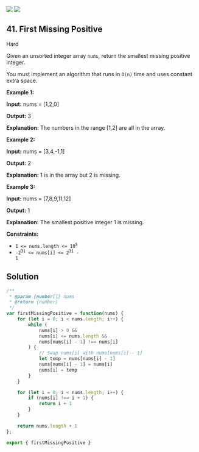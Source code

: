 [![](https://img.shields.io/github/stars/javadev/LeetCode-in-All?label=Stars&style=flat-square)](https://github.com/javadev/LeetCode-in-All)
[![](https://img.shields.io/github/forks/javadev/LeetCode-in-All?label=Fork%20me%20on%20GitHub%20&style=flat-square)](https://github.com/javadev/LeetCode-in-All/fork)

## 41\. First Missing Positive

Hard

Given an unsorted integer array `nums`, return the smallest missing positive integer.

You must implement an algorithm that runs in `O(n)` time and uses constant extra space.

**Example 1:**

**Input:** nums = [1,2,0]

**Output:** 3

**Explanation:** The numbers in the range [1,2] are all in the array.

**Example 2:**

**Input:** nums = [3,4,-1,1]

**Output:** 2

**Explanation:** 1 is in the array but 2 is missing.

**Example 3:**

**Input:** nums = [7,8,9,11,12]

**Output:** 1

**Explanation:** The smallest positive integer 1 is missing.

**Constraints:**

*   <code>1 <= nums.length <= 10<sup>5</sup></code>
*   <code>-2<sup>31</sup> <= nums[i] <= 2<sup>31</sup> - 1</code>

## Solution

```javascript
/**
 * @param {number[]} nums
 * @return {number}
 */
var firstMissingPositive = function(nums) {
    for (let i = 0; i < nums.length; i++) {
        while (
            nums[i] > 0 &&
            nums[i] <= nums.length &&
            nums[nums[i] - 1] !== nums[i]
        ) {
            // Swap nums[i] with nums[nums[i] - 1]
            let temp = nums[nums[i] - 1]
            nums[nums[i] - 1] = nums[i]
            nums[i] = temp
        }
    }

    for (let i = 0; i < nums.length; i++) {
        if (nums[i] !== i + 1) {
            return i + 1
        }
    }

    return nums.length + 1
};

export { firstMissingPositive }
```